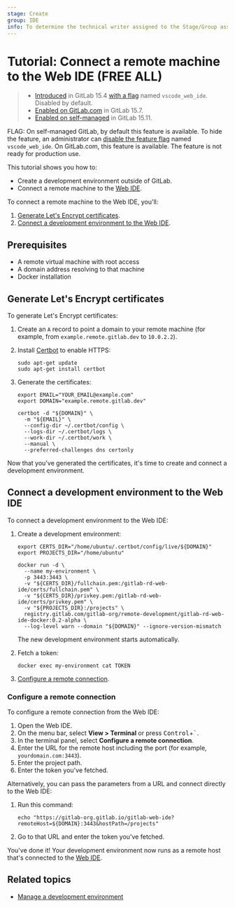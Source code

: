 ```yaml
---
stage: Create
group: IDE
info: To determine the technical writer assigned to the Stage/Group associated with this page, see https://handbook.gitlab.com/handbook/product/ux/technical-writing/#assignments
---
```


# Tutorial: Connect a remote machine to the Web IDE **(FREE ALL)**

> - [Introduced](https://gitlab.com/gitlab-org/gitlab/-/merge_requests/95169) in GitLab 15.4 [with a flag](../../../administration/feature_flags.md) named `vscode_web_ide`. Disabled by default.
> - [Enabled on GitLab.com](https://gitlab.com/gitlab-org/gitlab/-/issues/371084) in GitLab 15.7.
> - [Enabled on self-managed](https://gitlab.com/gitlab-org/gitlab/-/merge_requests/115741) in GitLab 15.11.

FLAG:
On self-managed GitLab, by default this feature is available. To hide the feature, an administrator can [disable the feature flag](../../../administration/feature_flags.md) named `vscode_web_ide`. On GitLab.com, this feature is available. The feature is not ready for production use.

This tutorial shows you how to:

- Create a development environment outside of GitLab.
- Connect a remote machine to the [Web IDE](../web_ide/index.md).

To connect a remote machine to the Web IDE, you'll:

1. [Generate Let's Encrypt certificates](#generate-lets-encrypt-certificates).
1. [Connect a development environment to the Web IDE](#connect-a-development-environment-to-the-web-ide).

## Prerequisites

- A remote virtual machine with root access
- A domain address resolving to that machine
- Docker installation

## Generate Let's Encrypt certificates

To generate Let's Encrypt certificates:

1. Create an `A` record to point a domain to your remote machine (for example, from `example.remote.gitlab.dev` to `10.0.2.2`).
1. Install [Certbot](https://certbot.eff.org/) to enable HTTPS:

   ```shell
   sudo apt-get update
   sudo apt-get install certbot
   ```

1. Generate the certificates:

   ```shell
   export EMAIL="YOUR_EMAIL@example.com"
   export DOMAIN="example.remote.gitlab.dev"

   certbot -d "${DOMAIN}" \
     -m "${EMAIL}" \
     --config-dir ~/.certbot/config \
     --logs-dir ~/.certbot/logs \
     --work-dir ~/.certbot/work \
     --manual \
     --preferred-challenges dns certonly
   ```

Now that you've generated the certificates, it's time to create and connect a development environment.

## Connect a development environment to the Web IDE

To connect a development environment to the Web IDE:

1. Create a development environment:

   ```shell
   export CERTS_DIR="/home/ubuntu/.certbot/config/live/${DOMAIN}"
   export PROJECTS_DIR="/home/ubuntu"

   docker run -d \
     --name my-environment \
     -p 3443:3443 \
     -v "${CERTS_DIR}/fullchain.pem:/gitlab-rd-web-ide/certs/fullchain.pem" \
     -v "${CERTS_DIR}/privkey.pem:/gitlab-rd-web-ide/certs/privkey.pem" \
     -v "${PROJECTS_DIR}:/projects" \
     registry.gitlab.com/gitlab-org/remote-development/gitlab-rd-web-ide-docker:0.2-alpha \
     --log-level warn --domain "${DOMAIN}" --ignore-version-mismatch
   ```

   The new development environment starts automatically.

1. Fetch a token:

   ```shell
   docker exec my-environment cat TOKEN
   ```

1. [Configure a remote connection](#configure-a-remote-connection).

### Configure a remote connection

To configure a remote connection from the Web IDE:

1. Open the Web IDE.
1. On the menu bar, select **View > Terminal** or press <kbd>Control</kbd>+<kbd>`</kbd>.
1. In the terminal panel, select **Configure a remote connection**.
1. Enter the URL for the remote host including the port (for example, `yourdomain.com:3443`).
1. Enter the project path.
1. Enter the token you've fetched.

Alternatively, you can pass the parameters from a URL and connect directly to the Web IDE:

1. Run this command:

   ```shell
   echo "https://gitlab-org.gitlab.io/gitlab-web-ide?remoteHost=${DOMAIN}:3443&hostPath=/projects"
   ```

1. Go to that URL and enter the token you've fetched.

You've done it! Your development environment now runs as a remote host that's connected to the [Web IDE](../web_ide/index.md).

## Related topics

- [Manage a development environment](index.md#manage-a-development-environment)
